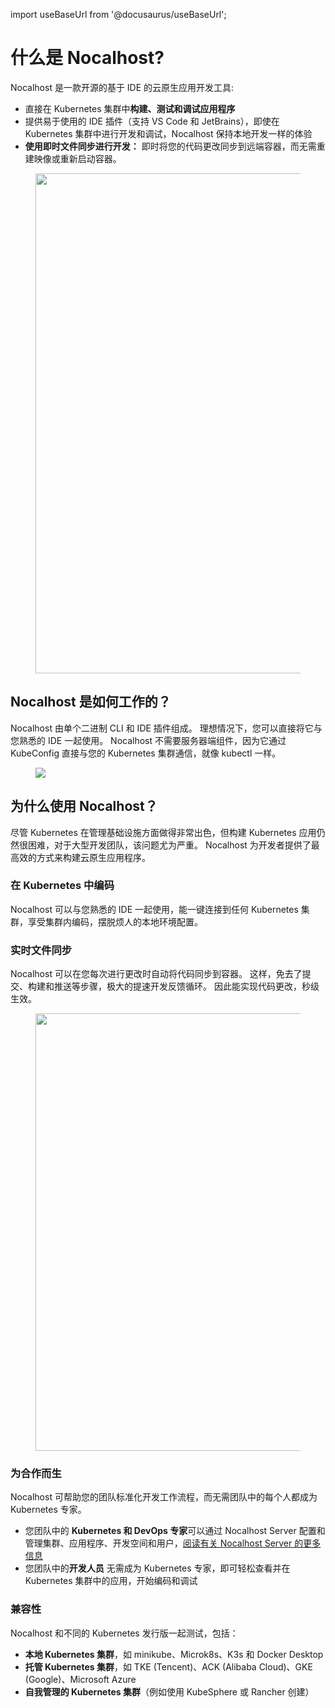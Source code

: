 import useBaseUrl from '@docusaurus/useBaseUrl';

# 什么是 Nocalhost?

Nocalhost 是一款开源的基于 IDE 的云原生应用开发工具:

- 直接在 Kubernetes 集群中**构建、测试和调试应用程序**
- 提供易于使用的 IDE 插件（支持 VS Code 和 JetBrains），即使在 Kubernetes 集群中进行开发和调试，Nocalhost 保持本地开发一样的体验
- **使用即时文件同步进行开发：** 即时将您的代码更改同步到远端容器，而无需重建映像或重新启动容器。

<figure className="img-frame">
  <img className="gif-img" src={useBaseUrl('/img/intro/coding-in-cluster.gif')} width="800"/>
</figure>

## Nocalhost 是如何工作的？

Nocalhost 由单个二进制 CLI 和 IDE 插件组成。 理想情况下，您可以直接将它与您熟悉的 IDE 一起使用。 Nocalhost 不需要服务器端组件，因为它通过 KubeConfig 直接与您的 Kubernetes 集群通信，就像 kubectl 一样。

<figure className="img-frame">
  <img className="gif-img" src={useBaseUrl('/img/intro/how-it-works.webp')} />
</figure>

## 为什么使用 Nocalhost？

尽管 Kubernetes 在管理基础设施方面做得非常出色，但构建 Kubernetes 应用仍然很困难，对于大型开发团队，该问题尤为严重。 Nocalhost 为开发者提供了最高效的方式来构建云原生应用程序。

### 在 Kubernetes 中编码

Nocalhost 可以与您熟悉的 IDE 一起使用，能一键连接到任何 Kubernetes 集群，享受集群内编码，摆脱烦人的本地环境配置。

### 实时文件同步

Nocalhost 可以在您每次进行更改时自动将代码同步到容器。 这样，免去了提交、构建和推送等步骤，极大的提速开发反馈循环。 因此能实现代码更改，秒级生效。

<figure className="img-frame">
  <img className="gif-img" src={useBaseUrl('/img/intro/dev-circle-cn.jpg')} width="700"/>
</figure>

### 为合作而生

Nocalhost 可帮助您的团队标准化开发工作流程，而无需团队中的每个人都成为 Kubernetes 专家。

- 您团队中的 **Kubernetes 和 DevOps 专家**可以通过 Nocalhost Server 配置和管理集群、应用程序、开发空间和用户，[阅读有关 Nocalhost Server 的更多信息](./server/server-overview)
- 您团队中的**开发人员** 无需成为 Kubernetes 专家，即可轻松查看并在 Kubernetes 集群中的应用，开始编码和调试

### 兼容性

Nocalhost 和不同的 Kubernetes 发行版一起测试，包括：

- **本地 Kubernetes 集群**，如 minikube、Microk8s、K3s 和 Docker Desktop
- **托管 Kubernetes 集群**，如 TKE (Tencent)、ACK (Alibaba Cloud)、GKE (Google)、Microsoft Azure
- **自我管理的 Kubernetes 集群**（例如使用 KubeSphere 或 Rancher 创建）
